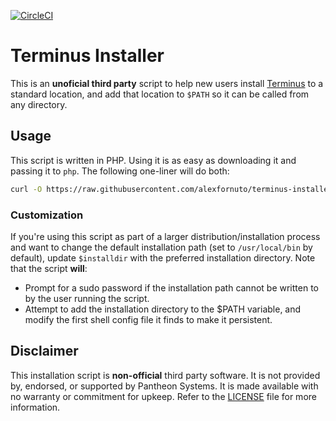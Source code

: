 [![CircleCI](https://circleci.com/gh/alexfornuto/terminus-installer/tree/master.svg?style=svg)](https://circleci.com/gh/alexfornuto/terminus-installer/tree/master)

# Terminus Installer
This is an **unoficial third party** script to help new users install [Terminus](https://github.com/pantheon-systems/terminus) to a standard location, and add that location to `$PATH` so it can be called from any directory.

## Usage
This script is written in PHP. Using it is as easy as downloading it and passing it to `php`. The following one-liner will do both:

```bash
curl -O https://raw.githubusercontent.com/alexfornuto/terminus-installer/master/installer.php && php installer.php
```

### Customization
If you're using this script as part of a larger distribution/installation process and want to change the default installation path (set to `/usr/local/bin` by default), update `$installdir` with the preferred installation directory. Note that the script **will**:

 - Prompt for a sudo password if the installation path cannot be written to by the user running the script.
 - Attempt to add the installation directory to the $PATH variable, and modify the first shell config file it finds to make it persistent.

## Disclaimer

This installation script is **non-official** third party software. It is not provided by, endorsed, or supported by Pantheon Systems. It is made available with no warranty or commitment for upkeep. Refer to the [LICENSE](LICENSE.txt) file for more information.
